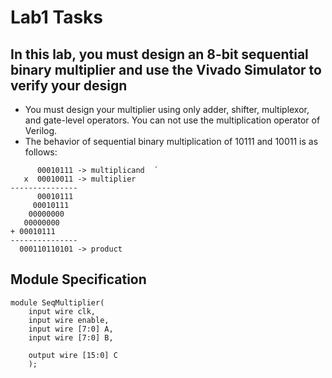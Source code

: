 # Lab1 Tasks

## In this lab, you must design an 8-bit sequential binary multiplier and use the Vivado Simulator to verify your design
- You must design your multiplier using only adder, shifter, multiplexor, and gate-level operators. You can not use the multiplication operator of Verilog.
- The behavior of sequential binary multiplication of 10111 and 10011 is as follows:

<pre><code>      00010111 -> multiplicand  ́ 
   x  00010011 -> multiplier
---------------      
      00010111
     00010111
    00000000
   00000000
+ 00010111
---------------
  000110110101 -> product</pre></code>

## Module Specification

<pre><code>module SeqMultiplier(
    input wire clk,
    input wire enable,
    input wire [7:0] A,
    input wire [7:0] B,
    
    output wire [15:0] C
    );
</code></pre>
